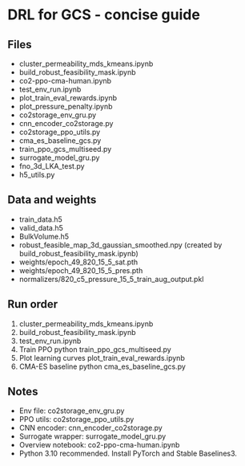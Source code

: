 # DRL for GCS - concise guide

## Files
- cluster_permeability_mds_kmeans.ipynb
- build_robust_feasibility_mask.ipynb
- co2-ppo-cma-human.ipynb
- test_env_run.ipynb
- plot_train_eval_rewards.ipynb
- plot_pressure_penalty.ipynb
- co2storage_env_gru.py
- cnn_encoder_co2storage.py
- co2storage_ppo_utils.py
- cma_es_baseline_gcs.py
- train_ppo_gcs_multiseed.py
- surrogate_model_gru.py
- fno_3d_LKA_test.py
- h5_utils.py

## Data and weights
- train_data.h5
- valid_data.h5
- BulkVolume.h5
- robust_feasible_map_3d_gaussian_smoothed.npy  (created by build_robust_feasibility_mask.ipynb)
- weights/epoch_49_820_15_5_sat.pth
- weights/epoch_49_820_15_5_pres.pth
- normalizers/820_c5_pressure_15_5_train_aug_output.pkl

## Run order
1) cluster_permeability_mds_kmeans.ipynb
2) build_robust_feasibility_mask.ipynb
3) test_env_run.ipynb
4) Train PPO
   python train_ppo_gcs_multiseed.py
5) Plot learning curves
   plot_train_eval_rewards.ipynb
6) CMA-ES baseline
   python cma_es_baseline_gcs.py

## Notes
- Env file: co2storage_env_gru.py
- PPO utils: co2storage_ppo_utils.py
- CNN encoder: cnn_encoder_co2storage.py
- Surrogate wrapper: surrogate_model_gru.py
- Overview notebook: co2-ppo-cma-human.ipynb
- Python 3.10 recommended. Install PyTorch and Stable Baselines3.
